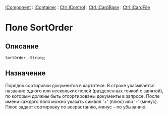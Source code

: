 ﻿---
Link: .Ctrl.ICardFile.@SortOrder
---

[IComponent](topic:Com.Custom.ComClasses.IComponent.Default) :
[IContainer](topic:Com.Custom.ComClasses.IContainer.Default) :
[Ctrl.IControl](topic:Com.Custom.ComClasses.Ctrl.IControl.Default) :
[Ctrl.ICardBase](topic:Com.Custom.ComClasses.Ctrl.ICardBase.Default) :
[Ctrl.ICardFile](Default)

# Поле SortOrder

## Описание

    SortOrder :String;

## Назначение

Порядок сортировки документов в картотеке. В строке указывается
название одного или нескольких полей (разделенных точкой с запятой), по которым должны быть
отсортированы документы в запросе. После имени каждого поля можно указать символ '+' (плюс)
или '-' (минус). Плюс задает сортировку по возрастанию, минус – по убыванию.



